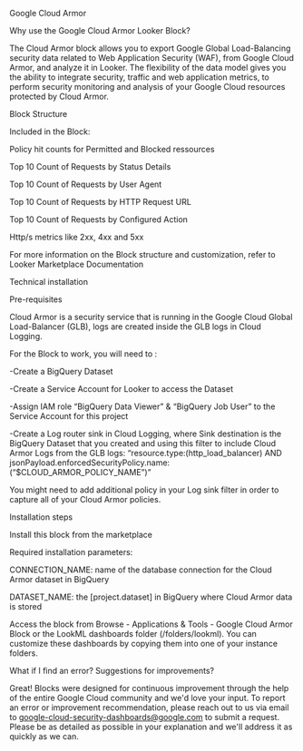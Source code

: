 Google Cloud Armor


Why use the Google Cloud Armor Looker Block?

The Cloud Armor block allows you to export Google Global Load-Balancing security data related to Web Application Security (WAF), from Google Cloud Armor, and analyze it in Looker. The flexibility of the data model gives you the ability to integrate security, traffic and web application metrics, to perform security monitoring and analysis of your Google Cloud resources protected by Cloud Armor.


Block Structure

Included in the Block:

Policy hit counts for Permitted and Blocked ressources

Top 10 Count of Requests by Status Details

Top 10 Count of Requests by User Agent

Top 10 Count of Requests by HTTP Request URL

Top 10 Count of Requests by Configured Action

Http/s metrics like 2xx, 4xx and 5xx

For more information on the Block structure and customization, refer to Looker Marketplace Documentation


Technical installation


Pre-requisites


Cloud Armor is a security service that is running in the Google Cloud Global Load-Balancer (GLB), logs are created inside the GLB logs in Cloud Logging.


For the Block to work, you will need to :

-Create a BigQuery Dataset

-Create a Service Account for Looker to access the Dataset

-Assign IAM role “BigQuery Data Viewer” & “BigQuery Job User” to the Service Account for this project

-Create a Log router sink in Cloud Logging, where Sink destination is the BigQuery Dataset that you created and using this filter to include Cloud Armor Logs from the GLB logs: “resource.type:(http_load_balancer) AND jsonPayload.enforcedSecurityPolicy.name:(“$CLOUD_ARMOR_POLICY_NAME”)”


You might need to add additional policy in your Log sink filter in order to capture all of your Cloud Armor policies.


Installation steps

Install this block from the marketplace


Required installation parameters:

CONNECTION_NAME: name of the database connection for the Cloud Armor dataset in BigQuery

DATASET_NAME: the [project.dataset] in BigQuery where Cloud Armor data is stored 


Access the block from Browse - Applications & Tools - Google Cloud Armor Block or the LookML dashboards folder (/folders/lookml). You can customize these dashboards by copying them into one of your instance folders.


What if I find an error? Suggestions for improvements?

Great! Blocks were designed for continuous improvement through the help of the entire Google Cloud community and we'd love your input. To report an error or improvement recommendation, please reach out to us via email to google-cloud-security-dashboards@google.com to submit a request. Please be as detailed as possible in your explanation and we'll address it as quickly as we can.
